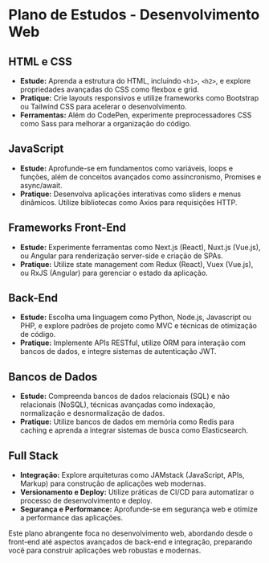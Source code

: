 # Plano de Estudos - Desenvolvimento Web

## HTML e CSS

- **Estude:** Aprenda a estrutura do HTML, incluindo `<h1>`, `<h2>`, e explore propriedades avançadas do CSS como flexbox e grid.
- **Pratique:** Crie layouts responsivos e utilize frameworks como Bootstrap ou Tailwind CSS para acelerar o desenvolvimento.
- **Ferramentas:** Além do CodePen, experimente preprocessadores CSS como Sass para melhorar a organização do código.

## JavaScript

- **Estude:** Aprofunde-se em fundamentos como variáveis, loops e funções, além de conceitos avançados como assíncronismo, Promises e async/await.
- **Pratique:** Desenvolva aplicações interativas como sliders e menus dinâmicos. Utilize bibliotecas como Axios para requisições HTTP.

## Frameworks Front-End

- **Estude:** Experimente ferramentas como Next.js (React), Nuxt.js (Vue.js), ou Angular para renderização server-side e criação de SPAs.
- **Pratique:** Utilize state management com Redux (React), Vuex (Vue.js), ou RxJS (Angular) para gerenciar o estado da aplicação.

## Back-End

- **Estude:** Escolha uma linguagem como Python, Node.js,  Javascript  ou PHP, e explore padrões de projeto como MVC e técnicas de otimização de código.
- **Pratique:** Implemente APIs RESTful, utilize ORM para interação com bancos de dados, e integre sistemas de autenticação JWT.

## Bancos de Dados

- **Estude:** Compreenda bancos de dados relacionais (SQL) e não relacionais (NoSQL), técnicas avançadas como indexação, normalização e desnormalização de dados.
- **Pratique:** Utilize bancos de dados em memória como Redis para caching e aprenda a integrar sistemas de busca como Elasticsearch.

## Full Stack

- **Integração:** Explore arquiteturas como JAMstack (JavaScript, APIs, Markup) para construção de aplicações web modernas.
- **Versionamento e Deploy:** Utilize práticas de CI/CD para automatizar o processo de desenvolvimento e deploy.
- **Segurança e Performance:** Aprofunde-se em segurança web e otimize a performance das aplicações.

Este plano abrangente foca no desenvolvimento web, abordando desde o front-end até aspectos avançados de back-end e integração, preparando você para construir aplicações web robustas e modernas.
